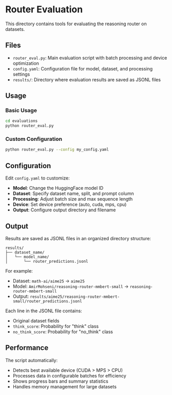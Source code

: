 # Router Evaluation

This directory contains tools for evaluating the reasoning router on datasets.

## Files

- `router_eval.py`: Main evaluation script with batch processing and device optimization
- `config.yaml`: Configuration file for model, dataset, and processing settings
- `results/`: Directory where evaluation results are saved as JSONL files

## Usage

### Basic Usage
```bash
cd evaluations
python router_eval.py
```

### Custom Configuration
```bash
python router_eval.py --config my_config.yaml
```

## Configuration

Edit `config.yaml` to customize:

- **Model**: Change the HuggingFace model ID
- **Dataset**: Specify dataset name, split, and prompt column
- **Processing**: Adjust batch size and max sequence length
- **Device**: Set device preference (auto, cuda, mps, cpu)
- **Output**: Configure output directory and filename

## Output

Results are saved as JSONL files in an organized directory structure:
```
results/
├── dataset_name/
│   └── model_name/
│       └── router_predictions.jsonl
```

For example:
- Dataset: `math-ai/aime25` → `aime25`
- Model: `AmirMohseni/reasoning-router-mmbert-small` → `reasoning-router-mmbert-small`
- Output: `results/aime25/reasoning-router-mmbert-small/router_predictions.jsonl`

Each line in the JSONL file contains:
- Original dataset fields
- `think_score`: Probability for "think" class
- `no_think_score`: Probability for "no_think" class

## Performance

The script automatically:
- Detects best available device (CUDA > MPS > CPU)
- Processes data in configurable batches for efficiency
- Shows progress bars and summary statistics
- Handles memory management for large datasets
